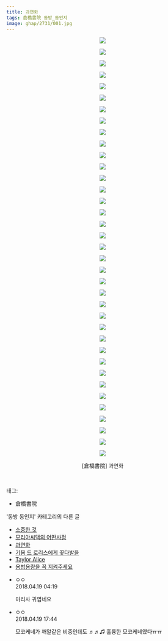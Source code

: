 ```yaml
---
title: 과연화
tags: 倉橋書院 동방_동인지
image: ghap/2731/001.jpg
---
```

<div class="article">
<p style="text-align: center; clear: none; float: none;"><img src="{{ site.nasurl }}/ghap/2731/001.jpg"/></p>
<p style="text-align: center; clear: none; float: none;"><img src="{{ site.nasurl }}/ghap/2731/002.jpg"/></p>
<p style="text-align: center; clear: none; float: none;"><img src="{{ site.nasurl }}/ghap/2731/003.jpg"/></p>
<p style="text-align: center; clear: none; float: none;"><img src="{{ site.nasurl }}/ghap/2731/004.jpg"/></p>
<p style="text-align: center; clear: none; float: none;"><img src="{{ site.nasurl }}/ghap/2731/005.jpg"/></p>
<p style="text-align: center; clear: none; float: none;"><img src="{{ site.nasurl }}/ghap/2731/006.jpg"/></p>
<p style="text-align: center; clear: none; float: none;"><img src="{{ site.nasurl }}/ghap/2731/007.jpg"/></p>
<p style="text-align: center; clear: none; float: none;"><img src="{{ site.nasurl }}/ghap/2731/008.jpg"/></p>
<p style="text-align: center; clear: none; float: none;"><img src="{{ site.nasurl }}/ghap/2731/009.jpg"/></p>
<p style="text-align: center; clear: none; float: none;"><img src="{{ site.nasurl }}/ghap/2731/010.jpg"/></p>
<p style="text-align: center; clear: none; float: none;"><img src="{{ site.nasurl }}/ghap/2731/011.jpg"/></p>
<p style="text-align: center; clear: none; float: none;"><img src="{{ site.nasurl }}/ghap/2731/012.jpg"/></p>
<p style="text-align: center; clear: none; float: none;"><img src="{{ site.nasurl }}/ghap/2731/013.jpg"/></p>
<p style="text-align: center; clear: none; float: none;"><img src="{{ site.nasurl }}/ghap/2731/014.jpg"/></p>
<p style="text-align: center; clear: none; float: none;"><img src="{{ site.nasurl }}/ghap/2731/015.jpg"/></p>
<p style="text-align: center; clear: none; float: none;"><img src="{{ site.nasurl }}/ghap/2731/016.jpg"/></p>
<p style="text-align: center; clear: none; float: none;"><img src="{{ site.nasurl }}/ghap/2731/017.jpg"/></p>
<p style="text-align: center; clear: none; float: none;"><img src="{{ site.nasurl }}/ghap/2731/018.jpg"/></p>
<p style="text-align: center; clear: none; float: none;"><img src="{{ site.nasurl }}/ghap/2731/019.jpg"/></p>
<p style="text-align: center; clear: none; float: none;"><img src="{{ site.nasurl }}/ghap/2731/020.jpg"/></p>
<p style="text-align: center; clear: none; float: none;"><img src="{{ site.nasurl }}/ghap/2731/021.jpg"/></p>
<p style="text-align: center; clear: none; float: none;"><img src="{{ site.nasurl }}/ghap/2731/022.jpg"/></p>
<p style="text-align: center; clear: none; float: none;"><img src="{{ site.nasurl }}/ghap/2731/023.jpg"/></p>
<p style="text-align: center; clear: none; float: none;"><img src="{{ site.nasurl }}/ghap/2731/024.jpg"/></p>
<p style="text-align: center; clear: none; float: none;"><img src="{{ site.nasurl }}/ghap/2731/025.jpg"/></p>
<p style="text-align: center; clear: none; float: none;"><img src="{{ site.nasurl }}/ghap/2731/026.jpg"/></p>
<p style="text-align: center; clear: none; float: none;"><img src="{{ site.nasurl }}/ghap/2731/027.jpg"/></p>
<p style="text-align: center; clear: none; float: none;"><img src="{{ site.nasurl }}/ghap/2731/028.jpg"/></p>
<p style="text-align: center; clear: none; float: none;"><img src="{{ site.nasurl }}/ghap/2731/029.jpg"/></p>
<p style="text-align: center; clear: none; float: none;"><img src="{{ site.nasurl }}/ghap/2731/030.jpg"/></p>
<p style="text-align: center; clear: none; float: none;"><img src="{{ site.nasurl }}/ghap/2731/031.jpg"/></p>
<p style="text-align: center; clear: none; float: none;"><img src="{{ site.nasurl }}/ghap/2731/032.jpg"/></p>
<p style="text-align: center; clear: none; float: none;"><img src="{{ site.nasurl }}/ghap/2731/033.jpg"/></p>
<p style="text-align: center; clear: none; float: none;"><img src="{{ site.nasurl }}/ghap/2731/034.jpg"/></p>
<p style="text-align: center; clear: none; float: none;"><img src="{{ site.nasurl }}/ghap/2731/035.jpg"/></p>
<p style="text-align: center; clear: none; float: none;"><img src="{{ site.nasurl }}/ghap/2731/036.jpg"/></p>
<p style="text-align: center; clear: none; float: none;"><img src="{{ site.nasurl }}/ghap/2731/037.jpg"/></p>
<p style="text-align: center; clear: none; float: none;">[倉橋書院] 과연화</p>
<p><br/></p>
</div><div class="tagTrail">
<p>태그: </p>
<ul>
<li>倉橋書院</li>
</ul>
</div><div class="another">
<p>'동방 동인지' 카테고리의 다른 글</p>
<ul>
<li><a href="/2016-11-24-ghap_2733">소중한 것</a></li>
<li><a href="/2016-11-24-ghap_2732">모리야씨댁의 어떤사정</a></li>
<li><a href="/2016-11-24-ghap_2731">과연화</a></li>
<li><a href="/2016-11-24-ghap_2729">기욤 드 로리스에게 꽃다발을</a></li>
<li><a href="/2016-11-24-ghap_2728">Taylor Alice</a></li>
<li><a href="/2016-11-24-ghap_2727">용법용량을 꼭 지켜주세요</a></li>
</ul>
</div><div class="cb_module cb_fluid">
<div class="cb_wrt cb_profile">
<div class="comment">
<ul>
<li class="cb_thumb_off" id="comment15241151">
<div class="cb_comment_area">
<div class="cb_info_area">
<div class="cb_section">
<span class="cb_nick_name">ㅇㅇ</span>
</div>
<div class="cb_section">
<span class="cb_date">2018.04.19 04:19 </span>
</div>
</div>
<div class="cb_dsc_comment">
<p class="cb_dsc">
											마리사 귀엽네요
										</p>
</div>
</div></li>
<li class="cb_thumb_off" id="comment15241433">
<div class="cb_comment_area">
<div class="cb_info_area">
<div class="cb_section">
<span class="cb_nick_name">ㅇㅇ</span>
</div>
<div class="cb_section">
<span class="cb_date">2018.04.19 17:44 </span>
</div>
</div>
<div class="cb_dsc_comment">
<p class="cb_dsc">
											모코케네가 깨알같은 비중인데도 ♬♬♫ 훌륭한 모코케네였다ㅠㅠ
										</p>
</div>
</div></li>
</ul>
</div>
</div><!-- commentList close -->
</div>